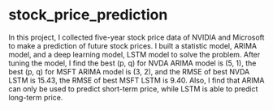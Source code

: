 # stock_price_prediction

In this project, I collected five-year stock price data of NVIDIA and Microsoft to make a prediction of future stock prices. I built a statistic model, ARIMA model, and a deep learning model, LSTM model to solve the problem. After tuning the model, I find the best (p, q) for NVDA ARIMA model is (5, 1), the best (p, q) for MSFT ARIMA model is (3, 2), and the RMSE of best NVDA LSTM is 15.43, the RMSE of best MSFT LSTM is 9.40. Also, I find that ARIMA can only be used to predict short-term price, while LSTM is able to predict long-term price. 
